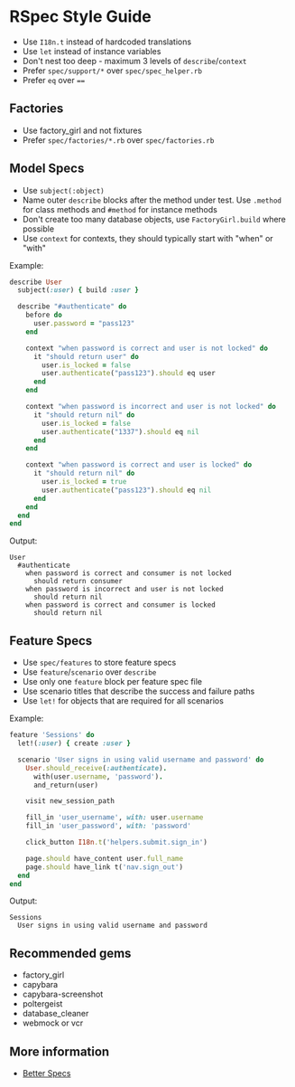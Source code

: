 # RSpec Style Guide

* Use `I18n.t` instead of hardcoded translations
* Use `let` instead of instance variables
* Don't nest too deep - maximum 3 levels of `describe`/`context`
* Prefer `spec/support/*` over `spec/spec_helper.rb`
* Prefer `eq` over `==`

## Factories

* Use factory_girl and not fixtures
* Prefer `spec/factories/*.rb` over `spec/factories.rb`

## Model Specs

* Use `subject(:object)`
* Name outer `describe` blocks after the method under test.
  Use `.method` for class methods and `#method` for instance methods
* Don't create too many database objects, use `FactoryGirl.build` where possible
* Use `context` for contexts, they should typically start with "when" or "with"

Example:

```ruby
describe User
  subject(:user) { build :user }

  describe "#authenticate" do
    before do
      user.password = "pass123"
    end

    context "when password is correct and user is not locked" do
      it "should return user" do
        user.is_locked = false
        user.authenticate("pass123").should eq user
      end
    end

    context "when password is incorrect and user is not locked" do
      it "should return nil" do
        user.is_locked = false
        user.authenticate("1337").should eq nil
      end
    end

    context "when password is correct and user is locked" do
      it "should return nil" do
        user.is_locked = true
        user.authenticate("pass123").should eq nil
      end
    end
  end
end
```

Output:

```
User
  #authenticate
    when password is correct and consumer is not locked
      should return consumer
    when password is incorrect and user is not locked
      should return nil
    when password is correct and consumer is locked
      should return nil
```

## Feature Specs

* Use `spec/features` to store feature specs
* Use `feature`/`scenario` over `describe`
* Use only one `feature` block per feature spec file
* Use scenario titles that describe the success and failure paths
* Use `let!` for objects that are required for all scenarios

Example:

```ruby
feature 'Sessions' do
  let!(:user) { create :user }

  scenario 'User signs in using valid username and password' do
    User.should_receive(:authenticate).
      with(user.username, 'password').
      and_return(user)

    visit new_session_path

    fill_in 'user_username', with: user.username
    fill_in 'user_password', with: 'password'

    click_button I18n.t('helpers.submit.sign_in')

    page.should have_content user.full_name
    page.should have_link t('nav.sign_out')
  end
end
```

Output:

```
Sessions
  User signs in using valid username and password
```

## Recommended gems

* factory_girl
* capybara
* capybara-screenshot
* poltergeist
* database_cleaner
* webmock or vcr

## More information

* [Better Specs](http://betterspecs.org/)
